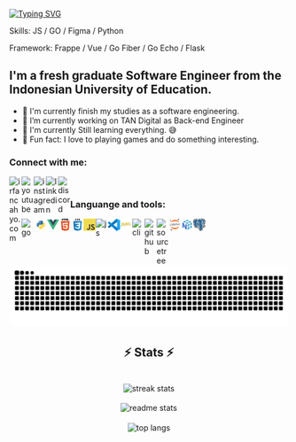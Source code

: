 
[![Typing SVG](https://readme-typing-svg.herokuapp.com?font=Fira+Code&size=25&duration=4000&pause=1000&color=FFFFFF&width=435&lines=Hi+there!!;I'm+Irfan.+%F0%9F%91%8B+%F0%9F%91%8B)](https://git.io/typing-svg)


<!-- ![](https://i.ibb.co/Swrnt2R/Header-Github.png) -->


Skills: JS / GO / Figma / Python

Framework: Frappe / Vue / Go Fiber / Go Echo / Flask

## I'm a fresh graduate Software Engineer from the Indonesian University of Education.
- 🏫  I'm currently finish my studies as a software engineering.
- 🔭  I’m currently working on TAN Digital as Back-end Engineer
- 🧩  I'm currently Still learning everything. 😅
- 🎯  Fun fact: I love to playing games and do something interesting. 

### Connect with me:
[<img align="left" alt="irfancahyo.com" width="22px" src="https://cdn-icons-png.flaticon.com/128/3059/3059997.png" />][website]
[<img align="left" alt="youtube" width="22px" src="https://cdn-icons-png.flaticon.com/128/187/187209.png" />][youtube]
[<img align="left" alt="instagram" width="22px"  src="https://cdn-icons-png.flaticon.com/128/3670/3670125.png"/>][instagram]
[<img align="left" alt="linkedin" width="22px" src="https://cdn-icons-png.flaticon.com/128/2626/2626273.png" />][linkedin]
[<img align="left" alt="discord" width="22px" src="https://cdn-icons-png.flaticon.com/128/3670/3670157.png" />][discord]

<br />

### Languange and tools:
[<img align="left" alt="go" width="24px" src="https://upload.wikimedia.org/wikipedia/commons/thumb/0/05/Go_Logo_Blue.svg/1200px-Go_Logo_Blue.svg.png" />][go]
[<img align="left" alt="Python" width="22px" src="https://github.com/github/explore/blob/main/topics/python/python.png" />][python]
[<img align="left" alt="vue" width="22px" src="https://github.com/github/explore/blob/main/topics/vue/vue.png" />][vue]
[<img align="left" alt="html" width="22px" src="https://github.com/github/explore/blob/main/topics/html/html.png" />][html]
[<img align="left" alt="css" width="22px" src="https://github.com/github/explore/blob/main/topics/css/css.png" />][css]
[<img align="left" alt="js" width="22px" src="https://github.com/github/explore/blob/main/topics/javascript/javascript.png" />][js]
[<img align="left" alt="js" width="22px" src="https://pbs.twimg.com/profile_images/1739248927227125760/y9Ny5gFa_400x400.png" />][frappe]

[<img align="left" alt="vscode" width="22px" src="https://github.com/github/explore/blob/main/topics/visual-studio-code/visual-studio-code.png" />][vscode]
[<img align="left" alt="babel" width="22px" src="https://github.com/github/explore/blob/main/topics/babel/babel.png" />][babel]
[<img align="left" alt="cli" width="22px" src="https://cdn-icons-png.flaticon.com/128/1485/1485243.png" />][cli]
[<img align="left" alt="github" width="22px" src="https://cdn-icons-png.flaticon.com/128/270/270798.png" />][github]
[<img align="left" alt="sourcetree" width="22px" src="https://s3.amazonaws.com/s3.roaringapps.com/assets/icons/1561277508424-Source%20Tree.png" />][sourcetree]
[<img align="left" alt="Jupyter-Notebook" width="22px" src="https://github.com/github/explore/blob/main/topics/jupyter-notebook/jupyter-notebook.png" />][jupyter-notebook]
[<img align="left" alt="Numpy" width="22px" src="https://github.com/github/explore/blob/main/topics/numpy/numpy.png" />][numpy]
[<img align="left" alt="Postgresql" width="22px" src="https://github.com/github/explore/blob/main/topics/postgresql/postgresql.png" />][postgresql]
<br />


<div align="center">
  <img alt="snake eating my contributions" src="https://raw.githubusercontent.com/cahyoariawan21/cahyoariawan21/output/github-contribution-grid-snake.svg" />
  
  <br/>
</div>

<h2 align="center">⚡ Stats ⚡</h2>
<br>
<div align=center>
  <img width=390 align="center" src="https://github-readme-streak-stats-salesp07.vercel.app/?user=cahyoariawan21&count_private=true&theme=react&border_radius=10" alt="streak stats"/>
</div>

<br/>

<div align=center>
  <img width=390 align="center" src="https://github-readme-stats-salesp07.vercel.app/api?username=cahyoariawan21&count_private=true&show_icons=true&theme=react&rank_icon=github&border_radius=10" alt="readme stats" />
</div>

<br/>

<div align=center>
   <img width=325 align="center" src="https://github-readme-stats-salesp07.vercel.app/api/top-langs/?username=cahyoariawan21&hide=HTML&langs_count=8&layout=compact&theme=react&border_radius=10&size_weight=0.5&count_weight=0.5&exclude_repo=github-readme-stats" alt="top langs" />
</div>

<br/>

[website]: https://irfancahyo.com/
[youtube]: https://www.youtube.com/channel/UCUuSTYLONWcytwbUfNhBjeg
[instagram]: https://www.instagram.com/irfancahyoo/
[linkedin]: https://www.linkedin.com/in/irfan-cahyo-ariawan-942858196/
[discord]: https://discordapp.com/users/625168519155286026

[vscode]:https://code.visualstudio.com/
[vue]: https://vuejs.org/
[go]: https://go.dev/
[babel]: https://babeljs.io/
[html]: https://www.w3schools.com/html/
[css]:https://www.w3schools.com/css/
[js]:https://www.w3schools.com/js/
[frappe]:https://frappeframework.com/docs/user/en/introduction
[github]: https://github.com/irfancahyo
[cli]: https://www.w3schools.com/whatis/whatis_cli.asp
[sourcetree]: https://www.sourcetreeapp.com/

[python]:https://www.python.org/
[jupyter-notebook]:https://jupyter.org/
[numpy]:https://numpy.org/
[postgresql]:https://www.postgresql.org/
